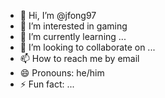 - 👋 Hi, I’m @jfong97
- 👀 I’m interested in gaming
- 🌱 I’m currently learning ...
- 💞️ I’m looking to collaborate on ...
- 📫 How to reach me by email
- 😄 Pronouns: he/him
- ⚡ Fun fact: ...

<!---
jfong97/jfong97 is a ✨ special ✨ repository because its `README.md` (this file) appears on your GitHub profile.
You can click the Preview link to take a look at your changes.
--->
